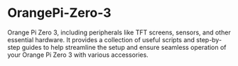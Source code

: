 # OrangePi-Zero-3
 Orange Pi Zero 3, including peripherals like TFT screens, sensors, and other essential hardware. It provides a collection of useful scripts and step-by-step guides to help streamline the setup and ensure seamless operation of your Orange Pi Zero 3 with various accessories.
